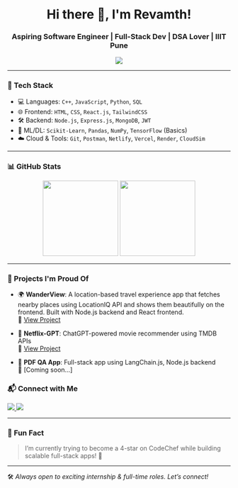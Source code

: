<h1 align="center">Hi there 👋, I'm Revamth!</h1>
<h3 align="center">Aspiring Software Engineer | Full-Stack Dev | DSA Lover | IIIT Pune</h3>

<p align="center">
  <img src="https://readme-typing-svg.demolab.com/?lines=Final+Year+CS+Student;Full-Stack+Web+Dev+%F0%9F%9A%80;DSA+%7C+React+%7C+Node.js+%7C+SQL;Open+to+Internships+%26+FT+roles&center=true&width=440&height=45&color=58A6FF&vCenter=true&pause=1000&size=22" />
</p>

---

### 🔧 Tech Stack

- 💻 Languages: `C++`, `JavaScript`, `Python`, `SQL`
- 🌐 Frontend: `HTML`, `CSS`, `React.js`, `TailwindCSS`
- 🛠️ Backend: `Node.js`, `Express.js`, `MongoDB`, `JWT`
- 🧠 ML/DL: `Scikit-Learn`, `Pandas`, `NumPy`, `TensorFlow` (Basics)
- ☁️ Cloud & Tools: `Git`, `Postman`, `Netlify`, `Vercel`, `Render`, `CloudSim`

---

### 📊 GitHub Stats

<p align="center">
  <img src="https://github-readme-stats.vercel.app/api?username=revamth&show_icons=true&theme=github_dark" height="170"/>
  <img src="https://github-readme-stats.vercel.app/api/top-langs/?username=revamth&layout=compact&theme=github_dark" height="170"/>
</p>

---

### 💼 Projects I'm Proud Of

- 🌍 **WanderView**: A location-based travel experience app that fetches nearby places using LocationIQ API and shows them beautifully on the frontend. Built with Node.js backend and React frontend.  
  🔗 [View Project](https://github.com/revamth/wanderview)
  
- 🎯 **Netflix-GPT**: ChatGPT-powered movie recommender using TMDB APIs  
  🔗 [View Project](https://github.com/revamth/netflix-gpt)

- 📄 **PDF QA App**: Full-stack app using LangChain.js, Node.js backend  
  🔗 [Coming soon...]

### 📬 Connect with Me

<p>
  <a href="https://www.linkedin.com/in/venkata-revamth-raja-7742b0270/" target="_blank">
    <img src="https://img.shields.io/badge/LinkedIn-blue?logo=linkedin&style=for-the-badge" />
  </a>
  <a href="mailto:revamth@gmail.com" target="_blank">
    <img src="https://img.shields.io/badge/Gmail-red?logo=gmail&style=for-the-badge" />
  </a>
</p>

---

### 🧠 Fun Fact  
> I’m currently trying to become a 4-star on CodeChef while building scalable full-stack apps! 💪

---

🛠️ *Always open to exciting internship & full-time roles. Let’s connect!*
